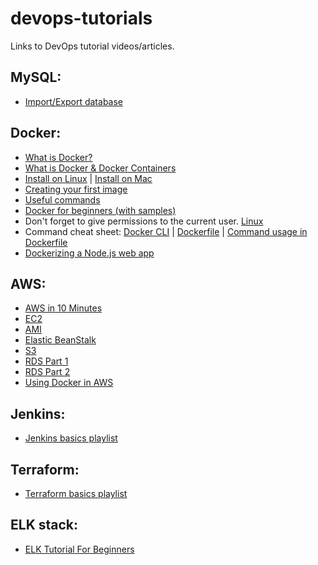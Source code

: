 # devops-tutorials
Links to DevOps tutorial videos/articles.

## MySQL:
* [Import/Export database](https://www.digitalocean.com/community/tutorials/how-to-import-and-export-databases-in-mysql-or-mariadb)

## Docker:
* [What is Docker?](https://www.youtube.com/watch?v=lcQfQRDAMpQ)
* [What is Docker & Docker Containers](https://www.youtube.com/watch?v=pGYAg7TMmp0)
* [Install on Linux](https://www.youtube.com/watch?v=KCckWweNSrM) | [Install on Mac](https://www.youtube.com/watch?v=MU8HUVlJTEY)
* [Creating your first image](https://www.youtube.com/watch?v=hnxI-K10auY)
* [Useful commands](https://www.youtube.com/watch?v=YFl2mCHdv24)
* [Docker for beginners (with samples)](https://github.com/docker/labs/tree/master/beginner/)
* Don't forget to give permissions to the current user. [Linux](
https://docs.docker.com/install/linux/linux-postinstall/)
* Command cheat sheet: [Docker CLI](https://www.docker.com/sites/default/files/Docker_CheatSheet_08.09.2016_0.pdf) | [Dockerfile](http://design.jboss.org/redhatdeveloper/marketing/docker_cheatsheet/cheatsheet/images/docker_cheatsheet_r3v2.pdf) | [Command usage in Dockerfile](https://devhints.io/dockerfile)
* [Dockerizing a Node.js web app](https://nodejs.org/en/docs/guides/nodejs-docker-webapp/)

## AWS:
* [AWS in 10 Minutes](https://www.youtube.com/watch?v=r4YIdn2eTm4)
* [EC2](https://www.youtube.com/watch?v=Xs0g_ZEv2bw&index=1&list=PLtK75qxsQaMLBnk4-J7WNBZHJgN-LQRjv)
* [AMI](https://www.youtube.com/watch?v=vlE3yTmz6So)
* [Elastic BeanStalk](https://www.youtube.com/watch?v=96DJ2Og90hU)
* [S3](https://www.youtube.com/watch?v=LfBn5Y1X0vE)
* [RDS Part 1](https://www.youtube.com/watch?v=LnAvUOmH1n0)
* [RDS Part 2](https://www.youtube.com/watch?v=vE2E7cYJ0IQ)
* [Using Docker in AWS](https://docs.aws.amazon.com/AmazonECS/latest/developerguide/docker-basics.html)

## Jenkins:
* [Jenkins basics playlist](https://www.youtube.com/playlist?list=PLhW3qG5bs-L_ZCOA4zNPSoGbnVQ-rp_dG)


## Terraform:
* [Terraform basics playlist](https://www.youtube.com/playlist?list=PLtK75qxsQaMIHQOaDd0Zl_jOuu1m3vcWO)


## ELK stack:
* [ELK Tutorial For Beginners](https://www.youtube.com/watch?v=MRMgd6E9AXE)
